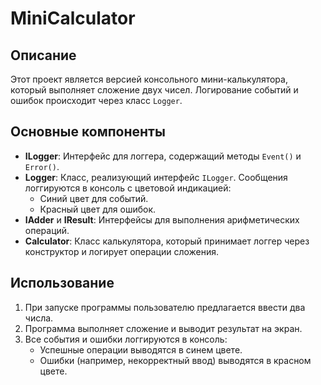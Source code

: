 # MiniCalculator

## Описание

Этот проект является версией консольного мини-калькулятора, который выполняет сложение двух чисел. Логирование событий и ошибок происходит через класс `Logger`.

## Основные компоненты

- **ILogger**: Интерфейс для логгера, содержащий методы `Event()` и `Error()`.
- **Logger**: Класс, реализующий интерфейс `ILogger`. Сообщения логгируются в консоль с цветовой индикацией:
  - Синий цвет для событий.
  - Красный цвет для ошибок.
- **IAdder<in T>** и **IResult<out T>**: Интерфейсы для выполнения арифметических операций.
- **Calculator**: Класс калькулятора, который принимает логгер через конструктор и логирует операции сложения.

## Использование

1. При запуске программы пользователю предлагается ввести два числа.
2. Программа выполняет сложение и выводит результат на экран.
3. Все события и ошибки логгируются в консоль:
   - Успешные операции выводятся в синем цвете.
   - Ошибки (например, некорректный ввод) выводятся в красном цвете.
